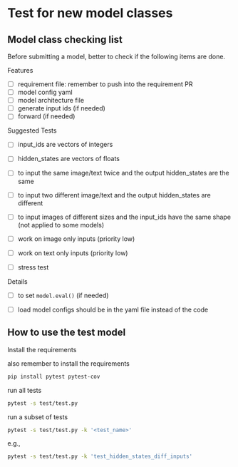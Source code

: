 # Test for new model classes


## Model class checking list

Before submitting a model, better to check if the following items are done.


Features

- [ ] requirement file: remember to push into the requirement PR
- [ ] model config yaml
- [ ] model architecture file
- [ ] generate input ids (if needed)
- [ ] forward (if needed)

Suggested Tests
- [ ] input_ids are vectors of integers
- [ ] hidden_states are vectors of floats
- [ ] to input the same image/text twice and the output hidden_states are the same
- [ ] to input two different image/text and the output hidden_states are different
- [ ] to input images of different sizes and the input_ids have the same shape (not applied to some models)

- [ ] work on image only inputs (priority low)
- [ ] work on text only inputs (priority low)
- [ ] stress test

Details
- [ ] to set `model.eval()` (if needed)
- [ ] load model configs should be in the yaml file instead of the code


## How to use the test model

Install the requirements

also remember to install the requirements

```bash
pip install pytest pytest-cov
```

run all tests

```bash
pytest -s test/test.py
```

run a subset of tests

```bash
pytest -s test/test.py -k '<test_name>'
```

e.g.,

```bash
pytest -s test/test.py -k 'test_hidden_states_diff_inputs'
```
